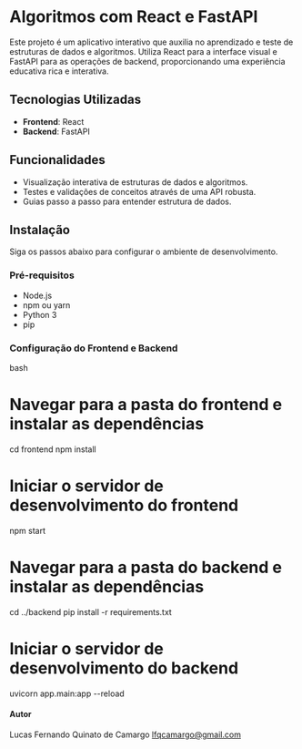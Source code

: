 # Algoritmos com React e FastAPI

Este projeto é um aplicativo interativo que auxilia no aprendizado e teste de estruturas de dados e algoritmos. Utiliza React para a interface visual e FastAPI para as operações de backend, proporcionando uma experiência educativa rica e interativa.

## Tecnologias Utilizadas

- **Frontend**: React
- **Backend**: FastAPI

## Funcionalidades

- Visualização interativa de estruturas de dados e algoritmos.
- Testes e validações de conceitos através de uma API robusta.
- Guias passo a passo para entender estrutura de dados.

## Instalação

Siga os passos abaixo para configurar o ambiente de desenvolvimento.

### Pré-requisitos

- Node.js
- npm ou yarn
- Python 3
- pip

### Configuração do Frontend e Backend

bash
# Navegar para a pasta do frontend e instalar as dependências
cd frontend
npm install
# Iniciar o servidor de desenvolvimento do frontend
npm start

# Navegar para a pasta do backend e instalar as dependências
cd ../backend
pip install -r requirements.txt
# Iniciar o servidor de desenvolvimento do backend
uvicorn app.main:app --reload


#### Autor
Lucas Fernando Quinato de Camargo
lfqcamargo@gmail.com


